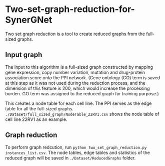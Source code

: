 # Two-set-graph-reduction-for-SynerGNet
Two set graph reduction is a tool to create reduced graphs from the full-sized graphs.
## Input graph
The input to this algorithm is a full-sized graph constructed by mapping gene expression, copy number variation, mutation and drug-protein association score onto the PPI network. (Gene ontology (GO) term is saved at this step as it was not used during the reduction process, and the dimension of this feature is 200, which would increase the processing burden. GO term was assigned to the reduced graph for training purpose.) 

This creates a node table for each cell line. The PPI serves as the edge table for all the full-sized graphs. ```./Dataset/full_sized_graph/NodeTable_22RV1.csv``` shows the node table of cell line 22RV1 as an example.
## Graph reduction
To perform graph redcution, run ```python two_set_graph_reduction.py instances_list.csv```. The node tables, edge tables and statistics of the reduced graph will be saved in ```./Dataset/ReducedGraphs``` folder.



